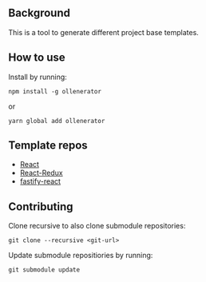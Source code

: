 ## Background
This is a tool to generate different project base templates.

## How to use
Install by running:
```
npm install -g ollenerator
```
or
```
yarn global add ollenerator
```

## Template repos
- [React](https://github.com/Ollebolle/react)
- [React-Redux](https://github.com/Ollebolle/react-redux)
- [fastify-react](https://github.com/Ollebolle/fastify-react)

## Contributing
Clone recursive to also clone submodule repositories:
```
git clone --recursive <git-url>
```
Update submodule repositiories by running:
```
git submodule update
```

